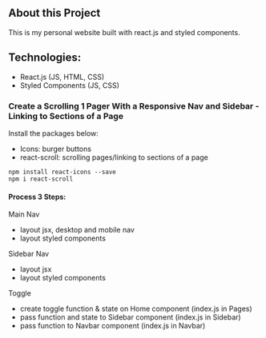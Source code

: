 ## About this Project

This is my personal website built with react.js and styled components.

## Technologies:

- React.js (JS, HTML, CSS)
- Styled Components (JS, CSS)

### Create a Scrolling 1 Pager With a Responsive Nav and Sidebar - Linking to Sections of a Page

Install the packages below:

- Icons: burger buttons
- react-scroll: scrolling pages/linking to sections of a page

```
npm install react-icons --save
npm i react-scroll
```

#### Process 3 Steps:

Main Nav

- layout jsx, desktop and mobile nav
- layout styled components

Sidebar Nav

- layout jsx
- layout styled components

Toggle

- create toggle function & state on Home component (index.js in Pages)
- pass function and state to Sidebar component (index.js in Sidebar)
- pass function to Navbar component (index.js in Navbar)

